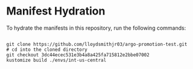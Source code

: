 
# Manifest Hydration

To hydrate the manifests in this repository, run the following commands:

```shell

git clone https://github.com/lloydsmithjr03/argo-promotion-test.git
# cd into the cloned directory
git checkout 3dc44ecec531e3b4a8a425fa715812e2bbe07002
kustomize build ./envs/int-us-central
```